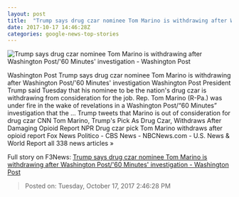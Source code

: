```yaml
---
layout: post
title:  "Trump says drug czar nominee Tom Marino is withdrawing after Washington Post/'60 Minutes' investigation - Washington Post"
date: 2017-10-17 14:46:28Z
categories: google-news-top-stories
---
```


![Trump says drug czar nominee Tom Marino is withdrawing after Washington Post/'60 Minutes' investigation - Washington Post](https://img.washingtonpost.com/rf/image_1484w/2010-2019/WashingtonPost/2017/10/16/National-Politics/Images/Botsford171016Trump21079.JPG?t=20170517)

Washington Post Trump says drug czar nominee Tom Marino is withdrawing after Washington Post/'60 Minutes' investigation Washington Post President Trump said Tuesday that his nominee to be the nation's drug czar is withdrawing from consideration for the job. Rep. Tom Marino (R-Pa.) was under fire in the wake of revelations in a Washington Post/“60 Minutes” investigation that the ... Trump tweets that Marino is out of consideration for drug czar CNN Tom Marino, Trump's Pick As Drug Czar, Withdraws After Damaging Opioid Report NPR Drug czar pick Tom Marino withdraws after opioid report Fox News Politico - CBS News - NBCNews.com - U.S. News & World Report all 338 news articles »


Full story on F3News: [Trump says drug czar nominee Tom Marino is withdrawing after Washington Post/'60 Minutes' investigation - Washington Post](http://www.f3nws.com/n/dfvYRH)

> Posted on: Tuesday, October 17, 2017 2:46:28 PM
